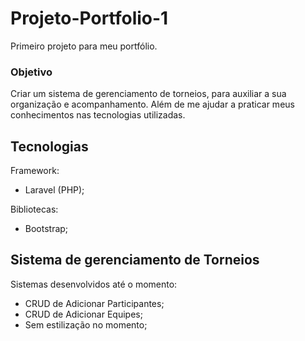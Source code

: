 # Projeto-Portfolio-1
Primeiro projeto para meu portfólio.

### Objetivo
Criar um sistema de gerenciamento de torneios, para auxiliar a sua organização e acompanhamento. Além de me ajudar a praticar meus conhecimentos nas tecnologias utilizadas.

## Tecnologias

Framework:
- Laravel (PHP);

Bibliotecas:
- Bootstrap;

## Sistema de gerenciamento de Torneios

Sistemas desenvolvidos até o momento:
- CRUD de Adicionar Participantes;
- CRUD de Adicionar Equipes;
- Sem estilização no momento;